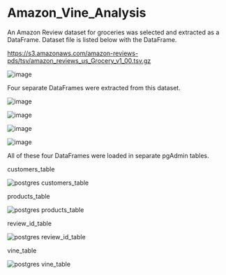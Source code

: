 # Amazon_Vine_Analysis

An Amazon Review dataset for groceries was selected and extracted as a DataFrame. Dataset file is listed below with the DataFrame. 

https://s3.amazonaws.com/amazon-reviews-pds/tsv/amazon_reviews_us_Grocery_v1_00.tsv.gz

![image](https://user-images.githubusercontent.com/89353378/148317467-24c4ce17-9adc-4142-be22-9d135ffee6b3.png)



Four separate DataFrames were extracted from this dataset.

![image](https://user-images.githubusercontent.com/89353378/148317667-92c14b7f-1563-4ef4-92f4-001b9d5cf74a.png)

![image](https://user-images.githubusercontent.com/89353378/148317753-a6d0f795-b9e4-462f-83bf-cf6a9225c492.png)

![image](https://user-images.githubusercontent.com/89353378/148317814-5f7a2963-219f-4f95-ae91-c35b0d9ddf8c.png)

![image](https://user-images.githubusercontent.com/89353378/148317863-36af4a3d-9042-445d-ac4c-7e978fbf1895.png)

All of these four DataFrames were loaded in separate pgAdmin tables.

customers_table

![postgres customers_table](https://user-images.githubusercontent.com/89353378/148318035-5a8126bb-5871-4eed-94b4-7665a5dbc444.PNG)

products_table

![postgres products_table](https://user-images.githubusercontent.com/89353378/148318016-9db94584-d12f-4eb1-8887-128d8805c93d.PNG)

review_id_table

![postgres review_id_table](https://user-images.githubusercontent.com/89353378/148317998-28fa49ba-f401-4b63-a636-9af697e89492.PNG)

vine_table

![postgres vine_table](https://user-images.githubusercontent.com/89353378/148317976-d7224620-6222-482f-89da-7895fd2d4a2e.PNG)
